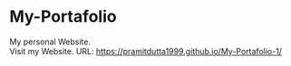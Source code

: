 # My-Portafolio
My personal Website.<br>
Visit my Website.
URL: https://pramitdutta1999.github.io/My-Portafolio-1/

